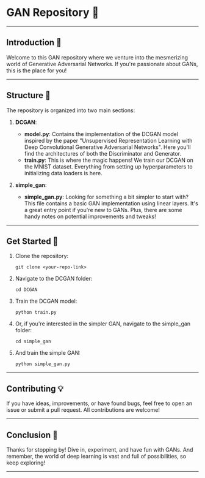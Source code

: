 
# GAN Repository 🚀

---

## Introduction 🌟

Welcome to this GAN repository where we venture into the mesmerizing world of Generative Adversarial Networks. If you're passionate about GANs, this is the place for you! 

--- 

## Structure 📂 

The repository is organized into two main sections:

1. **DCGAN**:
    - **model.py**: Contains the implementation of the DCGAN model inspired by the paper "Unsupervised Representation Learning with Deep Convolutional Generative Adversarial Networks". Here you'll find the architectures of both the Discriminator and Generator.
    - **train.py**: This is where the magic happens! We train our DCGAN on the MNIST dataset. Everything from setting up hyperparameters to initializing data loaders is here.

2. **simple_gan**:
    - **simple_gan.py**: Looking for something a bit simpler to start with? This file contains a basic GAN implementation using linear layers. It's a great entry point if you're new to GANs. Plus, there are some handy notes on potential improvements and tweaks!

---

## Get Started 🏃

1. Clone the repository:
   ```
   git clone <your-repo-link>
   ```

2. Navigate to the DCGAN folder:
   ```
   cd DCGAN
   ```

3. Train the DCGAN model:
   ```
   python train.py
   ```

4. Or, if you're interested in the simpler GAN, navigate to the simple_gan folder:
   ```
   cd simple_gan 
   ```

5. And train the simple GAN:
   ```
   python simple_gan.py
   ```

---

## Contributing 💡

If you have ideas, improvements, or have found bugs, feel free to open an issue or submit a pull request. All contributions are welcome!

---

## Conclusion 🎉

Thanks for stopping by! Dive in, experiment, and have fun with GANs. And remember, the world of deep learning is vast and full of possibilities, so keep exploring!

---

